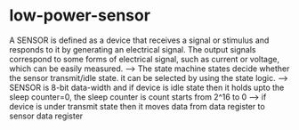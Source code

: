 # low-power-sensor
A SENSOR is defined as a device that receives a signal or stimulus and responds to it by generating an electrical signal. The output signals correspond to some forms of electrical signal, such as current or voltage, which can be easily measured.
--> The state machine states decide whether the sensor transmit/idle state. it can be selected by using the state logic.
--> SENSOR is 8-bit data-width and if device is idle state then it holds upto the sleep counter=0, the sleep counter is count starts from 2^16 to 0
--> if device is under transmit state then it moves data from data register to sensor data register
